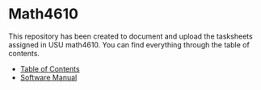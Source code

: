 # Math4610

This repository has been created to document and upload the tasksheets assigned in USU math4610.
You can find everything through the table of contents.



* [Table of Contents](TableOfContents.md)
* [Software Manual](software_manual/README.md)



